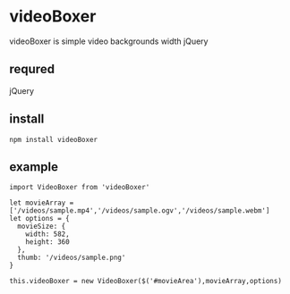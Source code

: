 # videoBoxer

videoBoxer is simple video backgrounds width jQuery

## requred
jQuery


## install
```
npm install videoBoxer
```

## example
```
import VideoBoxer from 'videoBoxer'

let movieArray = ['/videos/sample.mp4','/videos/sample.ogv','/videos/sample.webm']
let options = {
  movieSize: {
    width: 582,
    height: 360
  },
  thumb: '/videos/sample.png'
}

this.videoBoxer = new VideoBoxer($('#movieArea'),movieArray,options)
```
